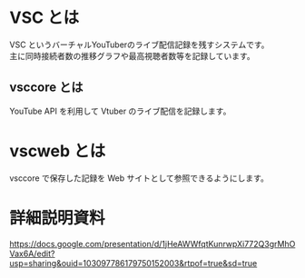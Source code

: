 # VSC とは  
VSC というバーチャルYouTuberのライブ配信記録を残すシステムです。  
主に同時接続者数の推移グラフや最高視聴者数等を記録しています。  

## vsccore とは  
YouTube API を利用して Vtuber のライブ配信を記録します。

# vscweb とは
vsccore で保存した記録を Web	サイトとして参照できるようにします。  

# 詳細説明資料
https://docs.google.com/presentation/d/1jHeAWWfqtKunrwpXi772Q3grMhOVax6A/edit?usp=sharing&ouid=103097786179750152003&rtpof=true&sd=true  


